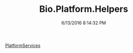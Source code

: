 ﻿---
title: Bio.Platform.Helpers
date: 6/13/2016 8:14:32 PM
---

[PlatformServices](T-Bio.Platform.Helpers.PlatformServices.html)
